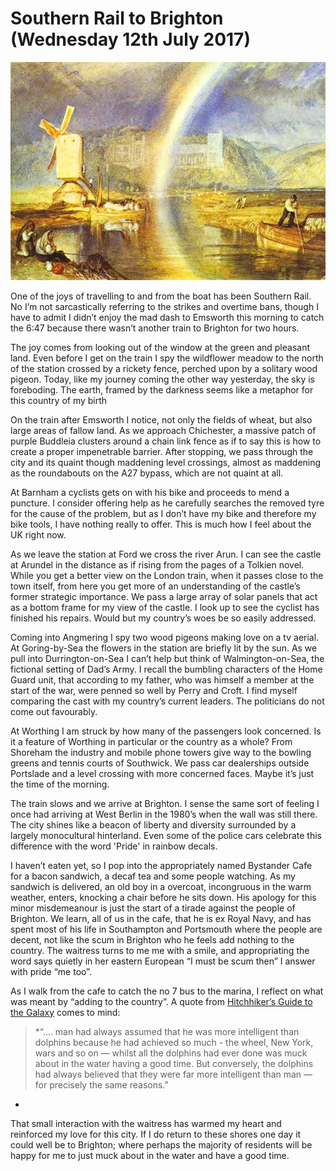 
# Southern Rail to Brighton (Wednesday 12th July 2017) #

![*Arundel Castle, with Rainbow (1824) J.M.W. Turner*](../images/ArundelCastle.jpg "Arundel Castle")

One of the joys of travelling to and from the boat has been Southern Rail. No I’m not sarcastically referring to the strikes and overtime bans, though I have to admit I didn’t enjoy the mad dash to Emsworth this morning to catch the 6:47 because there wasn’t another train to Brighton for two hours.

The joy comes from looking out of the window at the green and pleasant land. Even before I get on the train I spy the wildflower meadow to the north of the station crossed by a rickety fence, perched upon by a solitary wood pigeon. Today, like my journey coming the other way yesterday, the sky is foreboding. The earth, framed by the darkness seems like a metaphor for this country of my birth

On the train after Emsworth I notice, not only the fields of wheat, but also large areas of fallow land. As we approach Chichester, a massive patch of purple Buddleia clusters around a chain link fence as if to say this is how to create a proper impenetrable barrier. After stopping, we pass through the city and its quaint though maddening level crossings, almost as maddening as the roundabouts on the A27 bypass, which are not quaint at all.

At Barnham a cyclists gets on with his bike and proceeds to mend a puncture. I consider offering help as he carefully searches the removed tyre for the cause of the problem, but as I don’t have my bike and therefore my bike tools, I have nothing really to offer. This is much how I feel about the UK right now.

As we leave the station at Ford we cross the river Arun. I can see the castle at Arundel in the distance as if rising from the pages of a Tolkien novel. While you get a better view on the London train, when it passes close to the town itself, from here you get more of an understanding of the castle’s former strategic importance. We pass a large array of solar panels that act as a bottom frame for my view of the castle. I look up to see the cyclist has finished his repairs. Would but my country’s woes be so easily addressed.

Coming into Angmering I spy two wood pigeons making love on a tv aerial. At Goring-by-Sea the flowers in the station are briefly lit by the sun. As we pull into Durrington-on-Sea I can’t help but think of Walmington-on-Sea, the fictional setting of Dad’s Army. I recall the bumbling characters of the Home Guard unit, that according to my father, who was himself a member at the start of the war, were penned so well by Perry and Croft. I find myself comparing the cast with my country’s current leaders. The politicians do not come out favourably.

At Worthing I am struck by how many of the passengers look concerned. Is it a feature of Worthing in particular or the country as a whole? From Shoreham the industry and mobile phone towers give way to the bowling greens and tennis courts of Southwick. We pass car dealerships outside Portslade and a level crossing with more concerned faces. Maybe it’s just the time of the morning.

The train slows and we arrive at Brighton. I sense the same sort of feeling I once had arriving at West Berlin in the 1980’s when the wall was still there. The city shines like a beacon of liberty and diversity surrounded by a largely monocultural hinterland. Even some of the police cars celebrate this difference with the word 'Pride' in rainbow decals.

I haven’t eaten yet, so I pop into the appropriately named Bystander Cafe for a bacon sandwich, a decaf tea and some people watching. As my sandwich is delivered, an old boy in a overcoat, incongruous in the warm weather, enters, knocking a chair before he sits down. His apology for this minor misdemeanour is just the start of a tirade against the people of Brighton. We learn, all of us in the cafe, that he is ex Royal Navy, and has spent most of his life in Southampton and Portsmouth where the people are decent, not like the scum in Brighton who he feels add nothing to the country. The waitress turns to me me with a smile, and appropriating the word says quietly in her eastern European “I must be scum then” I answer with pride “me too”.

As I walk from the cafe to catch the no 7 bus to the marina, I reflect on what was meant by “adding to the country”. A quote from [Hitchhiker’s Guide to the Galaxy](https://en.wikipedia.org/wiki/The_Hitchhiker%27s_Guide_to_the_Galaxy_(novel)) comes to mind:

>*“…. man had always assumed that he was more intelligent than dolphins because he had achieved so much - the wheel, New York, wars and so on — whilst all the dolphins had ever done was muck about in the water having a good time. But conversely, the dolphins had always believed that they were far more intelligent than man — for precisely the same reasons.”
*

That small interaction with the waitress has warmed my heart and reinforced my love for this city. If I do return to these shores one day it could well be to Brighton; where perhaps the majority of residents will be happy for me to just muck about in the water and have a good time.
